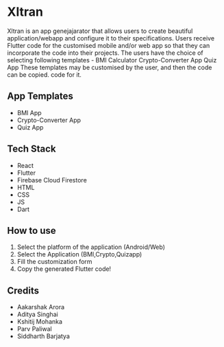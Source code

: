 # Xltran

Xltran is an app genejajarator that allows users to create beautiful application/webapp and  configure it to their specifications. Users receive Flutter code for the customised mobile and/or web app so that they can incorporate the code into their projects.
The users have the choice of selecting following templates - 
BMI Calculator
Crypto-Converter App
Quiz App
These templates may be customised by the user, and then the code can be copied.
 code for it.
## App Templates
* BMI App
* Crypto-Converter App
* Quiz App

## Tech Stack
* React
* Flutter
* Firebase Cloud Firestore
* HTML
* CSS
* JS
* Dart
## How to use
1. Select the platform of the application (Android/Web)
2. Select the Application (BMI,Crypto,Quizapp)
3. Fill the customization form
4. Copy the generated Flutter code!
## Credits
* Aakarshak Arora
* Aditya Singhai
* Kshitij Mohanka
* Parv Paliwal 
* Siddharth Barjatya
